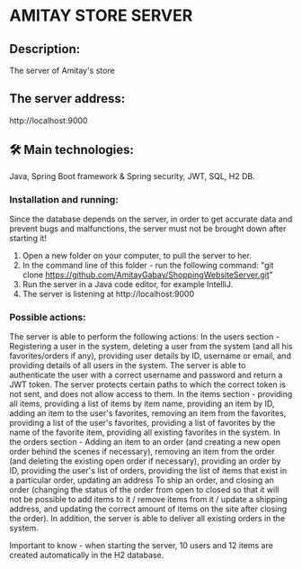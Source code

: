 # AMITAY STORE SERVER

## Description: 
The server of Amitay's store

## The server address: 
http://localhost:9000

## 🛠 Main technologies:
Java, Spring Boot framework & Spring security, JWT, SQL, H2 DB.

### Installation and running:
Since the database depends on the server, in order to get accurate data and prevent bugs and malfunctions, the server must not be brought down after starting it!
1.	Open a new folder on your computer, to pull the server to her.
2.	In the command line of this folder - run the following command:
      "git clone https://github.com/AmitayGabay/ShoppingWebsiteServer.git"
3.	Run the server in a Java code editor, for example IntelliJ. 
4. The server is listening at http://localhost:9000


### Possible actions:
The server is able to perform the following actions:
In the users section -
Registering a user in the system, deleting a user from the system (and all his favorites/orders if any), providing user details by ID, username or email, and providing details of all users in the system.
The server is able to authenticate the user with a correct username and password and return a JWT token.
The server protects certain paths to which the correct token is not sent, and does not allow access to them.
In the items section -
providing all items, providing a list of items by item name, providing an item by ID, adding an item to the user's favorites, removing an item from the favorites, providing a list of the user's favorites, providing a list of favorites by the name of the favorite item, providing all existing favorites in the system.
In the orders section -
Adding an item to an order (and creating a new open order behind the scenes if necessary), removing an item from the order (and deleting the existing open order if necessary), providing an order by ID, providing the user's list of orders, providing the list of items that exist in a particular order, updating an address To ship an order, and closing an order (changing the status of the order from open to closed so that it will not be possible to add items to it / remove items from it / update a shipping address, and updating the correct amount of items on the site after closing the order).
In addition, the server is able to deliver all existing orders in the system.

Important to know - when starting the server, 10 users and 12 items are created automatically in the H2 database.